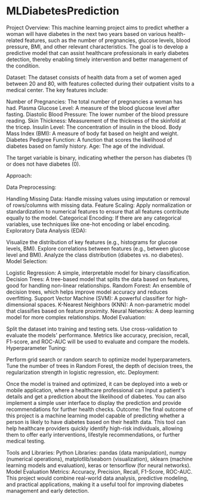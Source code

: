 # MLDiabetesPrediction
Project Overview:
This machine learning project aims to predict whether a woman will have diabetes in the next two years based on various health-related features, such as the number of pregnancies, glucose levels, blood pressure, BMI, and other relevant characteristics. The goal is to develop a predictive model that can assist healthcare professionals in early diabetes detection, thereby enabling timely intervention and better management of the condition.

Dataset:
The dataset consists of health data from a set of women aged between 20 and 80, with features collected during their outpatient visits to a medical center. The key features include:

Number of Pregnancies: The total number of pregnancies a woman has had.
Plasma Glucose Level: A measure of the blood glucose level after fasting.
Diastolic Blood Pressure: The lower number of the blood pressure reading.
Skin Thickness: Measurement of the thickness of the skinfold at the tricep.
Insulin Level: The concentration of insulin in the blood.
Body Mass Index (BMI): A measure of body fat based on height and weight.
Diabetes Pedigree Function: A function that scores the likelihood of diabetes based on family history.
Age: The age of the individual.

The target variable is binary, indicating whether the person has diabetes (1) or does not have diabetes (0).

Approach:

Data Preprocessing:

Handling Missing Data: Handle missing values using imputation or removal of rows/columns with missing data.
Feature Scaling: Apply normalization or standardization to numerical features to ensure that all features contribute equally to the model.
Categorical Encoding: If there are any categorical variables, use techniques like one-hot encoding or label encoding.
Exploratory Data Analysis (EDA):

Visualize the distribution of key features (e.g., histograms for glucose levels, BMI).
Explore correlations between features (e.g., between glucose level and BMI).
Analyze the class distribution (diabetes vs. no diabetes).
Model Selection:

Logistic Regression: A simple, interpretable model for binary classification.
Decision Trees: A tree-based model that splits the data based on features, good for handling non-linear relationships.
Random Forest: An ensemble of decision trees, which helps improve model accuracy and reduces overfitting.
Support Vector Machine (SVM): A powerful classifier for high-dimensional spaces.
K-Nearest Neighbors (KNN): A non-parametric model that classifies based on feature proximity.
Neural Networks: A deep learning model for more complex relationships.
Model Evaluation:

Split the dataset into training and testing sets.
Use cross-validation to evaluate the models' performance.
Metrics like accuracy, precision, recall, F1-score, and ROC-AUC will be used to evaluate and compare the models.
Hyperparameter Tuning:

Perform grid search or random search to optimize model hyperparameters.
Tune the number of trees in Random Forest, the depth of decision trees, the regularization strength in logistic regression, etc.
Deployment:

Once the model is trained and optimized, it can be deployed into a web or mobile application, where a healthcare professional can input a patient's details and get a prediction about the likelihood of diabetes.
You can also implement a simple user interface to display the prediction and provide recommendations for further health checks.
Outcome:
The final outcome of this project is a machine learning model capable of predicting whether a person is likely to have diabetes based on their health data. This tool can help healthcare providers quickly identify high-risk individuals, allowing them to offer early interventions, lifestyle recommendations, or further medical testing.

Tools and Libraries:
Python Libraries: pandas (data manipulation), numpy (numerical operations), matplotlib/seaborn (visualization), sklearn (machine learning models and evaluation), keras or tensorflow (for neural networks).
Model Evaluation Metrics: Accuracy, Precision, Recall, F1-Score, ROC-AUC.
This project would combine real-world data analysis, predictive modeling, and practical applications, making it a useful tool for improving diabetes management and early detection.
